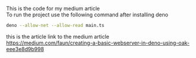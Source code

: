 This is the code for my medium article   
To run the project use the following command after installing deno
```bash
deno --allow-net --allow-read main.ts   
```
this is the article link to the medium article https://medium.com/faun/creating-a-basic-webserver-in-deno-using-oak-eee3e8d9b998